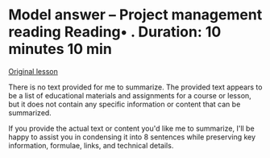 # Model answer – Project management reading Reading• . Duration: 10 minutes 10 min

[Original lesson](https://www.coursera.org/learn/uol-web-development/supplement/Bfy4T/model-answer-project-management-reading)

There is no text provided for me to summarize. The provided text appears to be a list of educational materials and assignments for a course or lesson, but it does not contain any specific information or content that can be summarized.

If you provide the actual text or content you'd like me to summarize, I'll be happy to assist you in condensing it into 8 sentences while preserving key information, formulae, links, and technical details.

